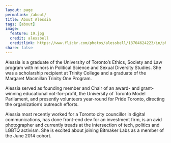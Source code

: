 ```yaml
---
layout: page
permalink: /about/
title: About Alessia
tags: [about]
image:
  feature: 19.jpg
  credit: alessbell
  creditlink: https://www.flickr.com/photos/alessbell/13704624223/in/photostream/
share: false
---
```


Alessia is a graduate of the University of Toronto’s Ethics, Society and Law program with minors in Political Science and Sexual Diversity Studies. She was a scholarship recipient at Trinity College and a graduate of the Margaret Macmillan Trinity One Program.

Alessia served as founding member and Chair of an award- and grant-winning educational not-for-profit, the University of Toronto Model Parliament, and presently volunteers year-round for Pride Toronto, directing the organization’s outreach efforts.

Alessia most recently worked for a Toronto city councillor in digital communications, has done front-end dev for an investment firm, is an avid photographer and currently treads at the intersection of tech, politics and LGBTQ activism. She is excited about joining Bitmaker Labs as a member of the June 2014 cohort.
